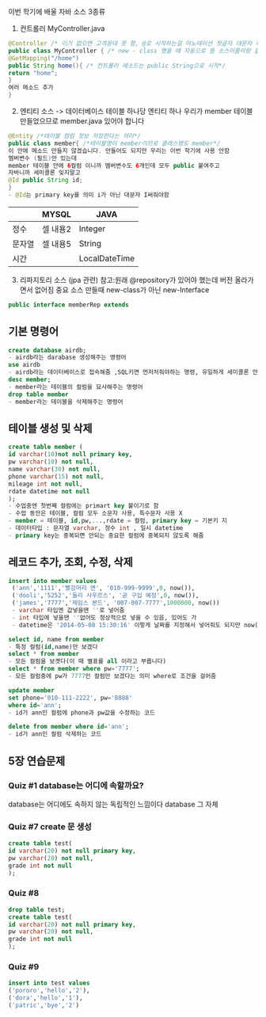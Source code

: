 이번 학기에 배울 자바 소스 3종류
1) 컨트롤러 MyController.java
```java
@Controller /* 이거 없으면 고객응대 못 함, @로 시작하는걸 어노테이션 첫글자 대문자 특징 */
public class MyController { /* new - class 했을 때 자동으로 뜸 소스이름이랑 클래스이름 똑같음*/
@GetMapping("/home")
public String home(){ /* 컨트롤러 메소드는 public String으로 시작*/
return "home";
}
여러 메소드 추가
}
```
2) 엔티티 소스 -> 데이터베이스 테이블 하나당 엔티티 하나 우리가 member 테이블 만들었으므로 member.java 있어야 합니다
```java
@Entity /*테이블 컴럼 정보 저장한다는 의미*/
public class member{ /*테이블명이 member이므로 클래스명도 member*/
이 안에 메소드 만들지 않겠습니다. 만들어도 되지만 우리는 이번 학기에 사용 안함
멤버변수 (필드)만 있는데
member 테이블 안에 6컬럼 이니까 멤버변수도 6개인데 모두 public 붙여주고
자바니까 세미콜론 잊지말고
@Id public String id;
}
- @Id는 primary key를 의미 i가 아닌 대문자 I써줘야함
```

|     | MYSQL | JAVA          |
| --- | ----- | ------------- |
| 정수  | 셀 내용2 | Integer       |
| 문자열 | 셀 내용5 | String        |
| 시간  |       | LocalDateTime |
3) 리파지토리 소스 (jpa 관련)
참고:원래 @repository가 있어야 했는데 버전 올라가면서 없어짐
중요 소스 만들때 new-class가 아닌 new-Interface
```java
public interface memberRep extends 
```


## 기본 명령어
```SQL
create database airdb;
- airdb라는 darabase 생성해주는 명령어
use airdb
- airdb라는 데이터베이스로 접속해줌 ,SQL키면 먼저처줘야하는 명령, 유일하게 세미콜론 안써줘도 실행됨
desc member;
- member라는 테이블의 컬럼을 묘사해주는 명령어
drop table member
- member라는 테이블을 삭제해주는 명령어
```
## 테이블 생성 및 삭제
```SQL
create table member (
id varchar(10)not null primary key,
pw varchar(10) not null,
name varchar(30) not null,
phone varchar(15) not null,
mileage int not null,
rdate datetime not null
);
- 수업중엔 첫번째 컬럼에는 primart key 붙이기로 함
- 수업 동안은 테이블, 컬럼 모두 소문자 사용, 특수문자 사용 X
- member = 테이블, id,pw,...,rdate = 컬럼, primary key = 기본키 지
- 데이터타입 : 문자열 varchar, 정수 int , 일시 datetime
- primary key는 중복되면 안되는 중요한 컬럼에 중복되지 않도록 해줌
```
## 레코드 추가, 조회, 수정, 삭제
```SQL
insert into member values
 ('ann','1111','빨강머리 앤', '010-999-9999',0, now()),
 ('dooli','5252','둘리 사우르스', '곧 구입 예정',0, now()),
 ('james','7777','제임스 본드', '007-007-7777',1000000, now())
 - varchar 타입엔 값넣을땐 ''로 넣어줌
 - int 타입에 넣을땐 ''없어도 정상적으로 넣을 수 있음, 있어도 가
 - datetime은 '2014-05-08 15:30:16' 이렇게 날짜를 지정해서 넣어줘도 되지만 now() 명령어를 이용해서 현재시간 그냥 넣어줄 수 있음 2-1학기 수업동안은 now()만 사용

select id, name from member
- 특정 컬럼(id,name)만 보겠다
select * from member
- 모든 컬럼을 보곗다(이 때 별표를 all 이라고 부릅니다)
select * from member where pw='7777';
- 모든 컬럼중에 pw가 7777인 컬럼만 보겠다는 의미 where로 조건을 걸어줌

update member 
set phone='010-111-2222', pw='8888'
where id='ann';
- id가 ann인 컬럼에 phone과 pw값을 수정하는 코드

delete from member where id='ann';
- id가 ann인 컬럼 삭제하는 코드
```


## 5장 연습문제
### Quiz #1  database는 어디에 속할까요?
database는 어디에도 속하지 않는 독립적인 느낌이다 database 그 자체
### Quiz #7 create 문 생성
```SQL
create table test(
id varchar(20) not null primary key,
pw varchar(20) not null,
grade int not null
);
```
### Quiz #8
```SQL
drop table test;
create table test(
id varchar(20) not null primary key,
pw varchar(20) not null,
grade int not null
);
```
### Quiz #9
```SQL
insert into test values
('pororo','hello','2'),
('dora','hello','1'),
('patric','bye','2')
```
